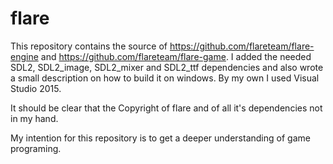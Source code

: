 # flare

This repository contains the source of https://github.com/flareteam/flare-engine and https://github.com/flareteam/flare-game. I added the needed SDL2, SDL2_image, SDL2_mixer and SDL2_ttf dependencies and also wrote a small description on how to build it on windows. By my own I used Visual Studio 2015.

It should be clear that the Copyright of flare and of all it's dependencies not in my hand.

My intention for this repository is to get a deeper understanding of game programing.
